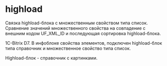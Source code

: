 # highload
Связка highload-блока с множественным свойством типа список. 
Сравнение значений множественного свойства на совпадение с внешним кодом UF_XML_ID и последующая сортировка highload-блока.

1C-Bitrix D7. В инфоблоке свойства элементов, подключен highload-блок типа справочник и множественное свойство типа список.

Highload-блок - справочник с картинками.
